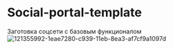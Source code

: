 # Social-portal-template
Заготовка соцсети с базовым функционалом
![121355992-1eae7280-c939-11eb-8ea3-af7cf9a1097d](https://user-images.githubusercontent.com/2305790/123235854-edab7180-d4e4-11eb-8248-475ca14a95da.png)

